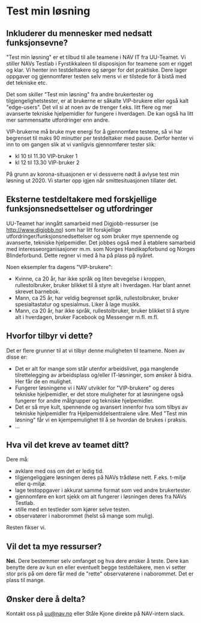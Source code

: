 # Test min løsning

## Inkluderer du mennesker med nedsatt funksjonsevne?
<p class="typo-ingress">"Test min løsning" er et tilbud til alle teamene i NAV IT fra UU-Teamet. Vi stiller NAVs Testlab i Fyrstikkaleen til disposisjon for teamene som er rigget og klar. Vi henter inn testdeltakere og sørger for det praktiske. Dere lager oppgaver og gjennomfører testen selv mens vi er tilstede for å bistå med det tekniske etc.</p>

Det som skiller "Test min løsning" fra andre brukertester og tilgjengelighetstester, er at brukerne er såkalte VIP-brukere eller også kalt "edge-users". Det vil si at noen av de trenger f.eks. litt flere og mer avanserte tekniske hjelpemidler for fungere i hverdagen. De kan også ha litt mer sammensatte utfordringer enn andre.

VIP-brukerne må bruke mye energi for å gjennomføre testene, så vi har begrenset til maks 90 minutter per testdeltaker med pause. Derfor henter vi inn to om gangen slik at vi vanligvis gjennomfører tester slik:

* kl 10 til 11.30 VIP-bruker 1
* kl 12 til 13.30 VIP-bruker 2

<alertstripe type="advarsel">
  På grunn av korona-situasjonen er vi dessverre nødt å avlyse test min løsning ut 2020. Vi starter opp igjen når smittesituasjonen tillater det.
</alertstripe>

## Eksterne testdeltakere med forskjellige funksjonsnedsettelser og utfordringer
UU-Teamet har inngått samarbeid med Digjobb-ressurser (se http://www.digjobb.no) som har litt forskjellige utfordringer/funksjonsnedsettelser og som bruker mye spennende og avanserte, tekniske hjelpemidler. Det jobbes også med å etablere samarbeid med interesseorganisasjoner m.m. som Norges Handikapforbund og Norges Blindeforbund. Dette regner vi med å ha på plass på nyåret.

Noen eksempler fra dagens "VIP-brukere":
* Kvinne, ca 20 år, har ikke språk og liten bevegelse i kroppen, rullestolbruker, bruker blikket til å styre alt i hverdagen. Har blant annet skrevet barnebok.
* Mann, ca 25 år, har veldig begrenset språk, rullestolbruker, bruker spesialtastatur og spesialmus. Liker å lage musikk.
* Mann, ca 20 år, har ikke språk, rullestolbruker, bruker blikket til å styre alt i hverdagen, bruker Facebook og Messenger m.fl.
m.fl.

## Hvorfor tilbyr vi dette?
Det er flere grunner til at vi tilbyr denne muligheten til teamene. Noen av disse er:
* Det er alt for mange som står utenfor arbeidslivet, pga manglende tilrettelegging av arbeidsplass og/eller IT-løsninger, som ønsker å bidra. Her får de en mulighet.
* Fungerer løsningene vi i NAV utvikler for "VIP-brukere" og deres tekniske hjelpemidler, er det store muligheter for at løsningene også fungerer for andre målgrupper og tekniske hjelpemidler.
* Det er så mye kult, spennende og avansert innenfor hva som tilbys av tekniske hjelpemidler fra Hjelpemiddelsentralene våre. Med "Test min løsning" får vi en kjempemulighet til å se hvordan de brukes i praksis.
* ...

## Hva vil det kreve av teamet ditt?
Dere må:

* avklare med oss om det er ledig tid. 
* tilgjengeliggjøre løsningen deres på NAVs trådløse nett. F.eks. t-miljø eller q-miljø.
* lage testoppgaver i akkurat samme format som ved andre brukertester.
* gjennomføre en kort sjekk om alt fungerer i løsningen deres fra NAVs Testlab.
* stille med en testleder som kjører selve testen.
* observatører i naborommet (helst så mange som mulig).

Resten fikser vi.

## Vil det ta mye ressurser?
**Nei.** Dere bestemmer selv omfanget og hva dere ønsker å teste. Dere kan benytte dere av kun en eller eventuelt begge testdeltakere, men vi setter stor pris på om dere får med de "rette" observatørene i naborommet. Det er plass til mange.

## Ønsker dere å delta?
Kontakt oss på uu@nav.no eller Ståle Kjone direkte på NAV-intern slack.
